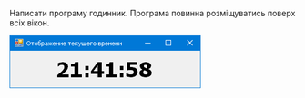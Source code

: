 Написати програму годинник. Програма повинна розміщуватись поверх всіх вікон.

![](ScreenShot.png)
<!--stackedit_data:
eyJoaXN0b3J5IjpbMjA2ODU5NjEzMSwtMTIwNzY1MDA5OF19
-->
